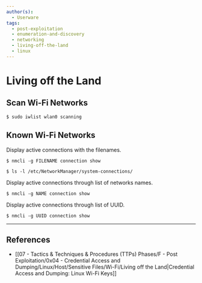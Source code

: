 ```yaml
---
author(s):
  - Userware
tags:
  - post-exploitation
  - enumeration-and-discovery
  - networking
  - living-off-the-land
  - linux
---
```

# Living off the Land

## Scan Wi-Fi Networks

```
$ sudo iwlist wlan0 scanning
```

## Known Wi-Fi Networks

Display active connections with the filenames.

```
$ nmcli -g FILENAME connection show

$ ls -l /etc/NetworkManager/system-connections/
```

Display active connections through list of networks names.

```
$ nmcli -g NAME connection show
```

Display active connections through list of UUID.

```
$ nmcli -g UUID connection show
```

---
## References

- [[07 - Tactics & Techniques & Procedures (TTPs) Phases/F - Post Exploitation/0x04 - Credential Access and Dumping/Linux/Host/Sensitive Files/Wi-Fi/Living off the Land|Credential Access and Dumping: Linux Wi-Fi Keys]]